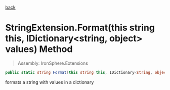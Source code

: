 ﻿

[back](/IronSphere.Extensions/types/StringExtension)

# StringExtension.Format(this string this, IDictionary&lt;string, object&gt; values) Method

> Assembly: IronSphere.Extensions

```csharp
public static string Format(this string this, IDictionary<string, object> values)
```

formats a string with values in a dictionary

 
